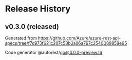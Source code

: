 # Release History

## v0.3.0 (released)

Generated from https://github.com/Azure/azure-rest-api-specs/tree/f7d973f621c207c58b3a06a797c2540089858e95

Code generator @autorest/go@4.0.0-preview.16
